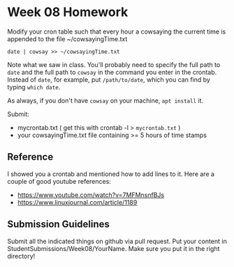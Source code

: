 # Week 08 Homework

Modify your cron table such that every hour a cowsaying the current time is appended to the file ~/cowsayingTime.txt

```
date | cowsay >> ~/cowsayingTime.txt
``` 

Note what we saw in class. You'll probably need to specify the full path to `date` and the full path to `cowsay` in the command you enter in the crontab. Instead of `date`, for example, put `/path/to/date`, which you can find by typing `which date`.

As always, if you don't have `cowsay` on your machine, `apt install` it.

Submit:
* mycrontab.txt ( get this with crontab -l > `mycrontab.txt` )
* your cowsayingTime.txt file containing >= 5 hours of time stamps 

## Reference
I showed you a crontab and mentioned how to add lines to it. Here are a couple of good youtube references:
* https://www.youtube.com/watch?v=7MFMnsnfBJs
* https://www.linuxjournal.com/article/1189 

## Submission Guidelines

Submit all the indicated things on github via pull request. Put your content in StudentSubmissions/Week08/YourName.
Make sure you put it in the right directory! 
